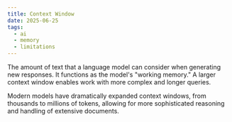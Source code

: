 ```yaml
---
title: Context Window
date: 2025-06-25
tags:
  - ai
  - memory
  - limitations
---
```


The amount of text that a language model can consider when generating new responses. It functions as the model's "working memory." A larger context window enables work with more complex and longer queries.

Modern models have dramatically expanded context windows, from thousands to millions of tokens, allowing for more sophisticated reasoning and handling of extensive documents.